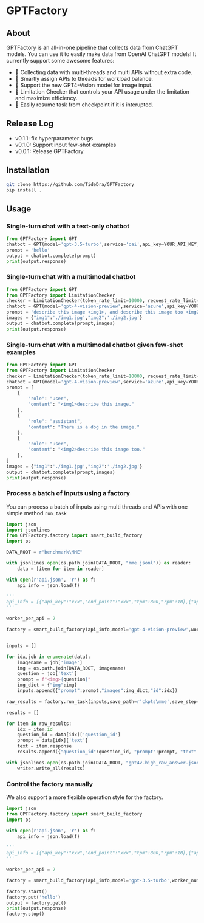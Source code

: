 # GPTFactory

## About

GPTFactory is an all-in-one pipeline that collects data from ChatGPT models. You can use it to easily make data from OpenAI ChatGPT models!
It currently support some awesome features:
 - 🚀 Collecting data with multi-threads and multi APIs without extra code.
 - 🚀 Smartly assign APIs to threads for workload balance.
 - 🚀 Support the new GPT4-Vision model for image input.
 - 🚀 Limitation Checker that controls your API usage under the limitation and maximize efficiency.
 - 🚀 Easily resume task from checkpoint if it is interupted.

## Release Log
 - v0.1.1: fix hyperparameter bugs
 - v0.1.0: Support input few-shot examples
 - v0.0.1: Release GPTFactory

## Installation
```bash
git clone https://github.com/TideDra/GPTFactory
pip install .
```

## Usage
### Single-turn chat with a text-only chatbot
```python
from GPTFactory import GPT
chatbot = GPT(model='gpt-3.5-turbo',service='oai',api_key=YOUR_API_KEY,end_point=YOUR_END_POINT)
prompt = 'hello'
output = chatbot.complete(prompt)
print(output.response)
```

### Single-turn chat with a multimodal chatbot
```python
from GPTFactory import GPT
from GPTFactory import LimitationChecker
checker = LimitationChecker(token_rate_limit=10000, request_rate_limit=10)
chatbot = GPT(model='gpt-4-vision-preview',service='azure',api_key=YOUR_API_KEY,end_point=YOUR_END_POINT,limitation_checker=checker)
prompt = 'describe this image <img1>, and describe this image too <img2>.'
images = {"img1":'./img1.jpg',"img2":'./img2.jpg'}
output = chatbot.complete(prompt,images)
print(output.response)
```

### Single-turn chat with a multimodal chatbot given few-shot examples
```python
from GPTFactory import GPT
from GPTFactory import LimitationChecker
checker = LimitationChecker(token_rate_limit=10000, request_rate_limit=10)
chatbot = GPT(model='gpt-4-vision-preview',service='azure',api_key=YOUR_API_KEY,end_point=YOUR_END_POINT,limitation_checker=checker)
prompt = [
    {
        "role": "user",
        "content": "<img1>describe this image."
    },
    {
        "role": "assistant",
        "content": "There is a dog in the image."
    },
    {
        "role": "user",
        "content": "<img2>describe this image too."
    },
]
images = {"img1":'./img1.jpg',"img2":'./img2.jpg'}
output = chatbot.complete(prompt,images)
print(output.response)
```

### Process a batch of inputs using a factory
You can process a batch of inputs using multi threads and APIs with one simple method `run_task` 
```python
import json
import jsonlines
from GPTFactory.factory import smart_build_factory
import os

DATA_ROOT = r"benchmark\MME"

with jsonlines.open(os.path.join(DATA_ROOT, "mme.jsonl")) as reader:
    data = [item for item in reader]

with open(r'api.json', 'r') as f:
    api_info = json.load(f)

'''
api_info = [{"api_key":"xxx","end_point":"xxx","tpm":800,"rpm":10},{"api_key":"xxx","end_point":"xxx","tpm":800,"rpm":10}], where tpm and rpm are the token_per_minute and request_per_minute limitation of each API
'''

worker_per_api = 2

factory = smart_build_factory(api_info,model='gpt-4-vision-preview',worker_num=worker_per_api*len(api_info),detail="high")


inputs = []

for idx,job in enumerate(data):
    imagename = job['image']
    img = os.path.join(DATA_ROOT, imagename)
    question = job['text']
    prompt = f"<img>{question}"
    img_dict = {"img":img}
    inputs.append({"prompt":prompt,"images":img_dict,"id":idx})

raw_results = factory.run_task(inputs,save_path=r'ckpts\mme',save_step=500,save_total_limit=2)

results = []

for item in raw_results:
    idx = item.id
    question_id = data[idx]['question_id']
    prompt = data[idx]['text']
    text = item.response
    results.append({"question_id":question_id, "prompt":prompt, "text":text})

with jsonlines.open(os.path.join(DATA_ROOT, "gpt4v-high_raw_answer.jsonl"), "w") as writer:
    writer.write_all(results)
```

### Control the factory manually
We also support a more flexible operation style for the factory.
```python
import json
from GPTFactory.factory import smart_build_factory
import os

with open(r'api.json', 'r') as f:
    api_info = json.load(f)

'''
api_info = [{"api_key":"xxx","end_point":"xxx","tpm":800,"rpm":10},{"api_key":"xxx","end_point":"xxx","tpm":800,"rpm":10}], where tpm and rpm are the token_per_minute and request_per_minute limitation of each API
'''

worker_per_api = 2

factory = smart_build_factory(api_info,model='gpt-3.5-turbo',worker_num=worker_per_api*len(api_info),detail="high")

factory.start()
factory.put('hello')
output = factory.get()
print(output.response)
factory.stop()
```